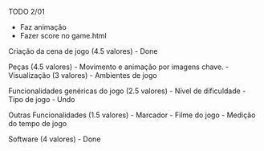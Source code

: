 TODO
2/01
- Faz animação
- Fazer score no game.html

<p>Criação da cena de jogo (4.5 valores)
- Done
</p>
<p>Peças (4.5 valores)
- Movimento e animação por imagens chave.
- Visualização (3 valores)
- Ambientes de jogo
</p>
<p>Funcionalidades genéricas do jogo (2.5 valores)
- Nível de dificuldade
- Tipo de jogo
- Undo
</p>
<p>Outras Funcionalidades (1.5 valores)
- Marcador
- Filme do jogo
- Medição do tempo de jogo
</p>
<p>Software (4 valores)
- Done
</p>
